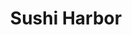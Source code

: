 ---
layout: place
title: "Sushi Harbor"
permalink: /colorado/denver/sushi-harbor.html
stateAbbr: CO
stateName: Colorado
cityName: Denver
seo:
  name: "Sushi Harbor"
  type: Restaurant
  links: https://www.sushiharborco.com/
description: "Sushi Harbor serves delicious sushi in Denver, Colorado. Try fresh Japanese dishes for a great dining experience. "
place_id: ChIJbXjxAx58bIcRloiV8sZYjus
photos:
  - name: >-
      places/ChIJbXjxAx58bIcRloiV8sZYjus/photos/AeeoHcLJVOrLJAKI7FLdSLr-YEhyWI4UL316oOrco4kGneFvXO0GWe_NsYsfR3Ead7Al2hj7HHZhAHmObDFaavnGBMvBe34xshiRIWvnbJvsmTpEeqYukhlg_7LN2tXJngi-cBnifJstpF97XKvq9CnodgOiU_crTvaWHn7Z3JkDj2KuUs6WlbKmzkLApsIf2PMxRxYs3wLlBTTrffLAzXbyi6K1LByCN1Ep7C-5K4DUp935uzIEuGKaw_LfkcBJ9SISMHOJjNJ3ZhSWxdwFSwjZd_YIfkkS3yYXqbMViSwlm8TQOqIAz93wxASGAIZ6wHBhi_jfaUXEhy1Cbn_bK17WsQ4UWQjcQGiV03BfrEoPzfv2pXJ460-TfgpkCnQPzGUmrNoXskxWARZkfrZjwjs90gJJEWtyrnbXgj1zb0ryzOBGSg
    widthPx: 4032
    heightPx: 3024
    authorAttributions:
      - displayName: n. R.
        uri: https://maps.google.com/maps/contrib/113710694271182472350
        photoUri: >-
          https://lh3.googleusercontent.com/a-/ALV-UjXAIzLpBkwTxplib9GF-rkZxGeJhNik7igreN7ZxGPo1OCVe_ph=s100-p-k-no-mo
    flagContentUri: >-
      https://www.google.com/local/imagery/report/?cb_client=maps_api_places.places_api&image_key=!1e10!2sCIHM0ogKEICAgICbl5ukTA&hl=en-US
    googleMapsUri: >-
      https://www.google.com/maps/place//data=!3m4!1e2!3m2!1sCIHM0ogKEICAgICbl5ukTA!2e10!4m2!3m1!1s0x876c7c1e03f1786d:0xeb8e58c6f2958896
  - name: >-
      places/ChIJbXjxAx58bIcRloiV8sZYjus/photos/AeeoHcI4rPrMKo8HHglBeylIud1DOveIS56DD6njf7mnrCeY8i5TwrhxgIXF1QYxp4-RE1IoL9ciyvi7yrDBsbtN1pbbvlVjXzAYnu8WUuc-KbYGifUOD6_U4SC2HOmACDtSQc730YqbQzjpCxHW1U6dPUzmR_-cPCLJ53p_NhEUkdaeggyRnTOmZTcFNxiTnXspxmMqgAewDHJCzlB6u3wwUq5IXUd8GIMS733GdeDLUnuTeF9HAXJ2-dh2mRYDWU_TJy4oVFIeF9b1RtvfLo8MWdqnPqPVkmNwJg-hYGarXrhWwjpxCICxRci1zqWF-NSS-l71I4OxKb87PvJP57SZpQhqwHRr-sCEgBofAsgQg3naZpXOsqD-5jjyD2KWELNJEocCUyDc_6K1u4Uk4fuSkpfd_D4E5sx_WuNgSPRUk-UTxQ
    widthPx: 3663
    heightPx: 2687
    authorAttributions:
      - displayName: j homerj
        uri: https://maps.google.com/maps/contrib/100958565972852439268
        photoUri: >-
          https://lh3.googleusercontent.com/a-/ALV-UjV70tTYvZWctHCpZLrTuiRsiOJdIWkGvUfP1FR_SkPXeeQdy_ZQ=s100-p-k-no-mo
    flagContentUri: >-
      https://www.google.com/local/imagery/report/?cb_client=maps_api_places.places_api&image_key=!1e10!2sCIHM0ogKEICAgICLz92XJw&hl=en-US
    googleMapsUri: >-
      https://www.google.com/maps/place//data=!3m4!1e2!3m2!1sCIHM0ogKEICAgICLz92XJw!2e10!4m2!3m1!1s0x876c7c1e03f1786d:0xeb8e58c6f2958896
  - name: >-
      places/ChIJbXjxAx58bIcRloiV8sZYjus/photos/AeeoHcK6xKRF0Ba0dnLrq33K0bhCzNn-6oRVF6kQiDTUnsFt3_qVZjv3hKnlM1ggQhiLhCDQF2hWkxYC8e1Gfimy3MvbfQ8IRQCuwKwpDKTHzPWONYNTCP3Mm7c0iStQzvNHyspNH8_qsn5WcoBkO433Lax8h2Kb09RpGUT-LmkE2Dj8-s3XmGW5kHHceBI1KUWDFPQWMaVeN8Ty8C2ZEdM-K49tVFBxM0Mm4l61e5rxjqHW_9s-Q5Rmwm5-pEl6UJB_Yx2GiVnXoveYij0oJRdY1gznbU3VqIQ4V07ZpKR7ZEN5AZXKoh0Dd0kS5nY3gGGgDHJoNvt55TjTm2S-jeLOA2PPITb6aeqxE4e6TgQRFql8bKyc3hzl6XLAY_KMjkFo0Ztjs44bWlwVq5-QNA1HwKPqRt9AuwijRwAPPv6C2s10fg
    widthPx: 4800
    heightPx: 3600
    authorAttributions:
      - displayName: n. R.
        uri: https://maps.google.com/maps/contrib/113710694271182472350
        photoUri: >-
          https://lh3.googleusercontent.com/a-/ALV-UjXAIzLpBkwTxplib9GF-rkZxGeJhNik7igreN7ZxGPo1OCVe_ph=s100-p-k-no-mo
    flagContentUri: >-
      https://www.google.com/local/imagery/report/?cb_client=maps_api_places.places_api&image_key=!1e10!2sCIHM0ogKEICAgICbl5ukDA&hl=en-US
    googleMapsUri: >-
      https://www.google.com/maps/place//data=!3m4!1e2!3m2!1sCIHM0ogKEICAgICbl5ukDA!2e10!4m2!3m1!1s0x876c7c1e03f1786d:0xeb8e58c6f2958896
  - name: >-
      places/ChIJbXjxAx58bIcRloiV8sZYjus/photos/AeeoHcIYnwPWh5KFDfxRbgcxbthca7Xnsz1_RnQ9AFSlp0Tz6Xl-bpXjCVVP8jGFTj4luiIHPiZ11Ktc7lzC277djR20mean0ARU86GsqPK0TGFzbr-9zP1E2owSmeIMsVJZP__PIYPas7qUtXq1pX3qI200WSSAWNrp_Bda-8UW4O6JQi32mDlnxrKZBVOxlLOxnCJYWycq1A92mzUrg1SiIDRisEqy-FJ05DPGqQOsZzmteya0Kb7gFBs7ApmlrRYPg6XsI0rzxSlgOEvK9yZJn3bqJ5LSOGjIjPiZLhWRN2oP94RKOoooAFLXJ8vti-gRPe1h5ek0Jid6CC8Q5Ta5Qdmj08Jw7BXA3OPAsDOZ3VSOd8AgbLWMcr0QXQLXXkDpIyDysJxKu7KDZOKwclSNCHT_VGQbeNn1mBPJZE9F9QcNDPqR
    widthPx: 2992
    heightPx: 2992
    authorAttributions:
      - displayName: Luana Paulsen
        uri: https://maps.google.com/maps/contrib/116634163027994398557
        photoUri: >-
          https://lh3.googleusercontent.com/a-/ALV-UjVytY6wjwwGnSIu9wRNPqD9u-ZjqWxyOu3n1VTm19thiCJdD4S__Q=s100-p-k-no-mo
    flagContentUri: >-
      https://www.google.com/local/imagery/report/?cb_client=maps_api_places.places_api&image_key=!1e10!2sCIHM0ogKEICAgIDj1am-uAE&hl=en-US
    googleMapsUri: >-
      https://www.google.com/maps/place//data=!3m4!1e2!3m2!1sCIHM0ogKEICAgIDj1am-uAE!2e10!4m2!3m1!1s0x876c7c1e03f1786d:0xeb8e58c6f2958896
  - name: >-
      places/ChIJbXjxAx58bIcRloiV8sZYjus/photos/AeeoHcINduXHScvOWeARql_aaCMpwbaHJKy41do-ozd9uU0PTAVi49e4DwkxbP3r9FwDxsfWajz0_qvqJBpP6Jpw7WNFE2u-_WmpjAOlXtBM3sjNKWIGUwnqTtRfRDNKT80E4gYJGuKoUwcpBTx-64_mepoaiNryhIo0tW_sXDD_-Umk3GGCM1bnJHKamb0OzkDR8nZKtZGt7MYgzVLhRZM8GhofbewE2CoZN6Cll4Ck1NqjGfJ-HF5aLiyI3U2UHOLbtf5JbtXCO6SkR8AboEP-aO8csziZs7dokXRKHAneEj82EzSTejZQdmB_Qbk2-Cdz5_Rb1yoZRZUnuDLg0frcBsaR1gbXy5CKH-Y681PS_N6ZA3a2mpw2ZZN7Ytj3fkyoGBaDblLueq8SD88-K_lVrPMZ99H4n6xHKyZ_E5LnN8Q8gg
    widthPx: 2700
    heightPx: 4800
    authorAttributions:
      - displayName: Giselle C
        uri: https://maps.google.com/maps/contrib/100837705126832934038
        photoUri: >-
          https://lh3.googleusercontent.com/a-/ALV-UjX--8mdyGZXnLsbXvcDCgGum-_SR6giyDKMwPApZHtDLc6thZw=s100-p-k-no-mo
    flagContentUri: >-
      https://www.google.com/local/imagery/report/?cb_client=maps_api_places.places_api&image_key=!1e10!2sCIHM0ogKEICAgICEov-SMA&hl=en-US
    googleMapsUri: >-
      https://www.google.com/maps/place//data=!3m4!1e2!3m2!1sCIHM0ogKEICAgICEov-SMA!2e10!4m2!3m1!1s0x876c7c1e03f1786d:0xeb8e58c6f2958896
  - name: >-
      places/ChIJbXjxAx58bIcRloiV8sZYjus/photos/AeeoHcISDlW9GghHUsI6SZhdEwc-UWdrhNgKWLlFq_Ny3CGwVttk47YLFcyhi7N6tgVBTcapxlQV_qDbRwDQFTP4pFE9KGxf_Sq2heRq8fE4Mq6HVj2NE4x8FsFAZWrgNgx0SQsLd6ZQhnRv1F221m6JggDK7RxoUvfmnsr6HzHuRaygDsfTlDJ0N_P_E6fzToUjGRnvPaZu8_XB9uETusWFheV7eZ7o_zEtwE9v-wkJiM9eLHdN6TO-a96cG8vFl9jtxKEUqXlb5-v0mCGh-uttSIppL34UZVein0_hW2b4T_DNv2MPW_GZRFH-nB05BFboayDGmglAWfzFmrmr_ikwxNgjvPI8qbxvhUwBK379QuuigeD73K8jBtNraOObuvxeF0e4IxL9B_9qWWLJW0IF7bXgy8osM-G34zbKvZuDpEEIvj8
    widthPx: 3024
    heightPx: 4032
    authorAttributions:
      - displayName: n. R.
        uri: https://maps.google.com/maps/contrib/113710694271182472350
        photoUri: >-
          https://lh3.googleusercontent.com/a-/ALV-UjXAIzLpBkwTxplib9GF-rkZxGeJhNik7igreN7ZxGPo1OCVe_ph=s100-p-k-no-mo
    flagContentUri: >-
      https://www.google.com/local/imagery/report/?cb_client=maps_api_places.places_api&image_key=!1e10!2sCIHM0ogKEICAgICbl5ukjAE&hl=en-US
    googleMapsUri: >-
      https://www.google.com/maps/place//data=!3m4!1e2!3m2!1sCIHM0ogKEICAgICbl5ukjAE!2e10!4m2!3m1!1s0x876c7c1e03f1786d:0xeb8e58c6f2958896
  - name: >-
      places/ChIJbXjxAx58bIcRloiV8sZYjus/photos/AeeoHcLM7io_JvYukccMPr4_OcPIWcxm-bafO3Y_VmWsrMvYoojYQXTKtH6QFnIiqWe8tiqpsKDohVDcZs31sKnerNaV1_QZoHT7fVV0kT-IPN6bc1c8BNfRXU3oH0dzmeFhzL9aGvR2egB51pxf0WGxWic9jvjOErITBI1KiZ80NfQ59lXU82c-lXl_A9UnXPfyxutyhjatUq57jkCGGn53URx6PkJbTgZ0o7QntHUnzW6iqKqiRtB6AtdrGQ5qlgqVg02KTwT2xuaAyMuy6HIV14s-pt9wX3ZHhuKbJDHauuLz-3eM0gAOrC-1BCvV-XVJE9b-XPV1ci8SZfjMSGaoXUB9VJt9yQaqfsHDZtJDcWwCQUdjMaonaDhRQHwbDoQ5mxdKmUI02Tz-QVBzZKQLZsShvRDeYM31SlYsbtQEyxA
    widthPx: 3000
    heightPx: 4000
    authorAttributions:
      - displayName: Jenn Pfankuch
        uri: https://maps.google.com/maps/contrib/114190947241820048286
        photoUri: >-
          https://lh3.googleusercontent.com/a-/ALV-UjXpBS2kmcfMGkqa75jrF2F90hW5setFqqz5XKhzoXKSTiakRgF4wg=s100-p-k-no-mo
    flagContentUri: >-
      https://www.google.com/local/imagery/report/?cb_client=maps_api_places.places_api&image_key=!1e10!2sCIHM0ogKEICAgIDDptq2VQ&hl=en-US
    googleMapsUri: >-
      https://www.google.com/maps/place//data=!3m4!1e2!3m2!1sCIHM0ogKEICAgIDDptq2VQ!2e10!4m2!3m1!1s0x876c7c1e03f1786d:0xeb8e58c6f2958896
  - name: >-
      places/ChIJbXjxAx58bIcRloiV8sZYjus/photos/AeeoHcJS1EUzYOojStoBxj6f7Ma6C7t-4MH-VhCN2OTogfOjeLVVZuh7xwKQ6OX2S0RpmV6a9TxW9WK2YU6uSrA3-Fs7bmR1DACdPAPqrmE0AP5Ur31_OGYUiBwM8YEPZ2myGz-ZjvXJ9Kwx8AaSxfRx_81gaR0lAraxkJ72Eg4A_vaxv4oWFc0gBPxqjIFAwH73PXJezqi5YmOOhnnZiSgDWqxdlhZucYGl2ETlzYHDJbs88PE_sXnbJ9RZau-WNW-TDIfbKL6SkII5BSPLS5kiFoV4ZU0s_NOlxwk4SDPONmwAKhs5V8OXLfJ3Mgi0ddp_JE6mNuPQ0rmQXf3cZCIKtMl2U0n3vLlTNfTpYT4Nn3__6JPOsCXCSfEQ0-zQ19euxzgPLG3UKIJr0a-IE-bv4aXmrow8Wt7ha49QXV8EOTFNHQ
    widthPx: 3000
    heightPx: 4000
    authorAttributions:
      - displayName: Jenn Pfankuch
        uri: https://maps.google.com/maps/contrib/114190947241820048286
        photoUri: >-
          https://lh3.googleusercontent.com/a-/ALV-UjXpBS2kmcfMGkqa75jrF2F90hW5setFqqz5XKhzoXKSTiakRgF4wg=s100-p-k-no-mo
    flagContentUri: >-
      https://www.google.com/local/imagery/report/?cb_client=maps_api_places.places_api&image_key=!1e10!2sCIHM0ogKEICAgIDDptq2FQ&hl=en-US
    googleMapsUri: >-
      https://www.google.com/maps/place//data=!3m4!1e2!3m2!1sCIHM0ogKEICAgIDDptq2FQ!2e10!4m2!3m1!1s0x876c7c1e03f1786d:0xeb8e58c6f2958896
  - name: >-
      places/ChIJbXjxAx58bIcRloiV8sZYjus/photos/AeeoHcL8cbrzEUnACDrA0HQ2b3BEF90sJ7VDi9ouMLkfE8UbTpWSjtHLCcH_Cy2pyhzuLjwgT9ONN_Y1PtvLZ45TXvLSu6FBE_veQhoNEB5ldT2DZ2ayaDkUH4YKV1o58g8lCcDXRhPykOTiG_8kdLuZtNdbgVms-TCY7V415driNfMhV3ux1AzzN7ox_aFUN7-WveyT930yDeV25wBQJZx2wfY4UGKYAWHNK93le3SaArj2YBxnKwrjKPF-QQgFUmtria2ZCTu-xHTwHTZeK6BnBhjttkaRiOyZrtA4NIUEIkYD1oz2vFCwf5ow2Zc-DLJd--0lsQ-RVXVxhRB_EtJSLYSzTh5Zr1TBieSC8FsuTVJELBDuMBcZAkSWJvdf1X3J58KXY7sd26MEI7anRUwEarKfOGP3JI8LyylIjxDS0-UgOCeH
    widthPx: 4032
    heightPx: 3024
    authorAttributions:
      - displayName: Jessica Hernandez
        uri: https://maps.google.com/maps/contrib/108434294858422983024
        photoUri: >-
          https://lh3.googleusercontent.com/a-/ALV-UjVKl06xHAZlelCHCBY-R58bdt2SYVXQ7yax2lUfdiCwnhV9j_PfWQ=s100-p-k-no-mo
    flagContentUri: >-
      https://www.google.com/local/imagery/report/?cb_client=maps_api_places.places_api&image_key=!1e10!2sCIHM0ogKEICAgICk7fORpwE&hl=en-US
    googleMapsUri: >-
      https://www.google.com/maps/place//data=!3m4!1e2!3m2!1sCIHM0ogKEICAgICk7fORpwE!2e10!4m2!3m1!1s0x876c7c1e03f1786d:0xeb8e58c6f2958896
  - name: >-
      places/ChIJbXjxAx58bIcRloiV8sZYjus/photos/AeeoHcKOVN_TfonqFoPjQsVn3GQ_6EgFqtrUPBzxPmBsw2r_kSc8AcJGUxdXpQE2A_1by_Gci5HvTEFwU0b31yuNooBj8Wd0hshUrnfOnx_2D8y4c6jNHUrNobRiXd1icGmKcT4RpZI20xkS2JLCo3jEffGWctmZBMylCXcsQE2txF7hVkZ0aMx1hrZ0T8xWKVnA_6FW6O2Btgr8BrPO2h0Ff0uu-oNGWZ1vqnyLhaBBcojfM5DIdz674HaaEZh0jPqx4k1xPGN9AnIFfvHHT27u9_AJGGGlgQCmBj_8a54crsw1NjnkJVZhhuaGJzdZOXT4inyV2K8hIuQYXv8eEcKzr3s4nvuG3vcanyXuH2QTOGomvZk1fpaAbFcZlfT_DOcDzjS2zycxZ_O5jl4mSsIUyq8EUhD2YYGQD5ztfq-UrSKdlw
    widthPx: 1032
    heightPx: 581
    authorAttributions:
      - displayName: Ri Long Li
        uri: https://maps.google.com/maps/contrib/103878360858006850154
        photoUri: >-
          https://lh3.googleusercontent.com/a/ACg8ocKbrbJrNWGszmNBIYZ0W0OLKHwcQvlYXe5k-H2x0vyX6RLsbQ=s100-p-k-no-mo
    flagContentUri: >-
      https://www.google.com/local/imagery/report/?cb_client=maps_api_places.places_api&image_key=!1e10!2sCIHM0ogKEICAgIDc7dqZbA&hl=en-US
    googleMapsUri: >-
      https://www.google.com/maps/place//data=!3m4!1e2!3m2!1sCIHM0ogKEICAgIDc7dqZbA!2e10!4m2!3m1!1s0x876c7c1e03f1786d:0xeb8e58c6f2958896
address: 4136 E 8th Ave, Denver, CO 80220, USA
street: 4136 E 8th Ave
city: Denver
state: CO
zip: '80220'
country: USA
neighborhood: East
latitude: '39.729090'
longitude: '-104.938566'
accessibility_options:
  wheelchairAccessibleParking: true
  wheelchairAccessibleEntrance: true
  wheelchairAccessibleRestroom: true
  wheelchairAccessibleSeating: true
business_status: OPERATIONAL
name: Sushi Harbor
google_maps_links:
  directionsUri: >-
    https://www.google.com/maps/dir//''/data=!4m7!4m6!1m1!4e2!1m2!1m1!1s0x876c7c1e03f1786d:0xeb8e58c6f2958896!3e0
  placeUri: https://maps.google.com/?cid=16973601657102633110
  writeAReviewUri: >-
    https://www.google.com/maps/place//data=!4m3!3m2!1s0x876c7c1e03f1786d:0xeb8e58c6f2958896!12e1
  reviewsUri: >-
    https://www.google.com/maps/place//data=!4m4!3m3!1s0x876c7c1e03f1786d:0xeb8e58c6f2958896!9m1!1b1
  photosUri: >-
    https://www.google.com/maps/place//data=!4m3!3m2!1s0x876c7c1e03f1786d:0xeb8e58c6f2958896!10e5
primary_type: Sushi Restaurant
opening_hours:
  regular: null
  current: null
secondary_opening_hours:
  regular:
    weekdayDescriptions: null
    type: null
  current:
    weekdayDescriptions: null
    type: null
phone: (303) 333-6888
price_level: PRICE_LEVEL_MODERATE
price_range: null
rating: '4.5'
rating_count: 497
website: https://www.sushiharborco.com/
reviews: null
parking_options: null
payment_options: null
allow_dogs: null
curbside_pickup: null
delivery: null
dine_in: null
good_for_children: null
good_for_groups: null
good_for_sports: null
live_music: null
menu_for_children: null
outdoor_seating: null
reservable: null
restroom: null
serves_beer: null
serves_breakfast: null
serves_brunch: null
serves_cocktails: null
serves_coffee: null
serves_dinner: null
serves_dessert: null
serves_lunch: null
serves_vegetarian_food: null
serves_wine: null
takeout: null
summary: null

---